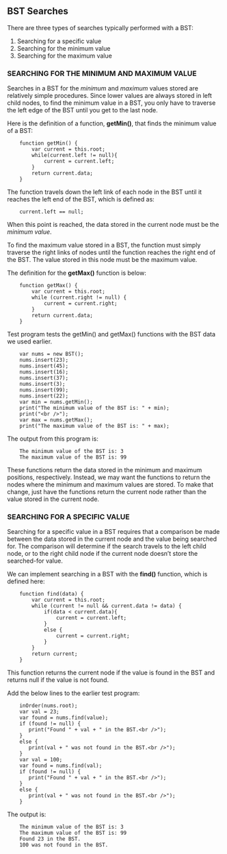 ## BST Searches

There are three types of searches typically performed with a BST:

1. Searching for a specific value
2. Searching for the minimum value
3. Searching for the maximum value

### SEARCHING FOR THE MINIMUM AND MAXIMUM VALUE

Searches in a BST for the *minimum* and *maximum* values stored are relatively simple procedures. Since lower values are always stored in left child nodes, to find the minimum value in a BST, you only have to traverse the left edge of the BST until you get to the last node.

Here is the definition of a function, **getMin()**, that finds the minimum value of a BST:
```
    function getMin() {
        var current = this.root;
        while(current.left != null){
            current = current.left;
        }
        return current.data;
    }
```
The function travels down the left link of each node in the BST until it reaches the left end of the BST, which is defined as:
```
    current.left == null;
```
When this point is reached, the data stored in the current node must be the *minimum value*.

To find the maximum value stored in a BST, the function must simply traverse the right links of nodes until the function reaches the right end of the BST. The value stored in this node must be the maximum value.

The definition for the **getMax()** function is below:
```
    function getMax() {
        var current = this.root;
        while (current.right != null) {
            current = current.right;
        }
        return current.data;
    }
```

Test program tests the getMin() and getMax() functions with the BST data we used earlier.
```
    var nums = new BST();
    nums.insert(23);
    nums.insert(45);
    nums.insert(16);
    nums.insert(37);
    nums.insert(3);
    nums.insert(99);
    nums.insert(22);
    var min = nums.getMin();
    print("The minimum value of the BST is: " + min);
    print("<br />");
    var max = nums.getMax();
    print("The maximum value of the BST is: " + max);
```
The output from this program is:
```
    The minimum value of the BST is: 3
    The maximum value of the BST is: 99
```
These functions return the data stored in the minimum and maximum positions, respectively. Instead, we may want the functions to return the nodes where the minimum and maximum values are stored. To make that change, just have the functions return the current node rather than the value stored in the current node.

### SEARCHING FOR A SPECIFIC VALUE

Searching for a specific value in a BST requires that a comparison be made between the data stored in the current node and the value being searched for. The comparison will determine if the search travels to the left child node, or to the right child node if the current node doesn’t store the searched-for value.

We can implement searching in a BST with the **find()** function, which is defined here:
```
    function find(data) {
        var current = this.root;
        while (current != null && current.data != data) {
            if(data < current.data){
                current = current.left;
            }
            else {
                current = current.right;
            }
        }
        return current;
    }
```
This function returns the current node if the value is found in the BST and returns null if the value is not found.

Add the below lines to the earlier test program:
```
    inOrder(nums.root);
    var val = 23;
    var found = nums.find(value);
    if (found != null) {
       print("Found " + val + " in the BST.<br />");
    }
    else {
       print(val + " was not found in the BST.<br />");
    }
    var val = 100;
    var found = nums.find(val);
    if (found != null) {
       print("Found " + val + " in the BST.<br />");
    }
    else {
       print(val + " was not found in the BST.<br />");
    }
```
The output is:
```
    The minimum value of the BST is: 3
    The maximum value of the BST is: 99
    Found 23 in the BST.
    100 was not found in the BST.
```

